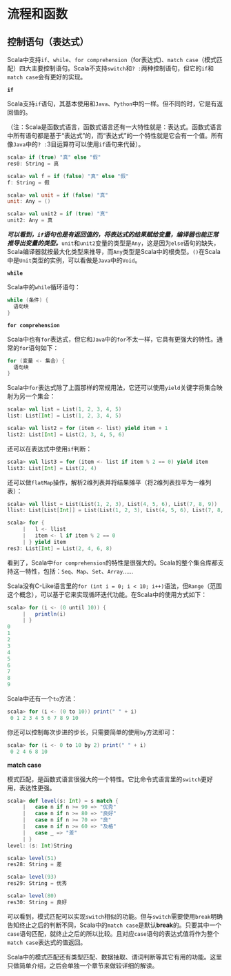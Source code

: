 # 流程和函数

## 控制语句（表达式）

Scala中支持`if`、`while`、`for comprehension`（for表达式)、`match case`（模式匹配）四大主要控制语句。Scala不支持`switch`和`? :`两种控制语句，但它的`if`和`match case`会有更好的实现。

**`if`**

Scala支持`if`语句，其基本使用和`Java`、`Python`中的一样。但不同的时，它是有返回值的。

（注：Scala是函数式语言，函数式语言还有一大特性就是：表达式。函数式语言中所有语句都是基于“表达式”的，而“表达式”的一个特性就是它会有一个值。所有像`Java`中的`? :`3目运算符可以使用`if`语句来代替）。

```scala
scala> if (true) "真" else "假"
res0: String = 真

scala> val f = if (false) "真" else "假"
f: String = 假

scala> val unit = if (false) "真"
unit: Any = ()

scala> val unit2 = if (true) "真" 
unit2: Any = 真
```

***可以看到，`if`语句也是有返回值的，将表达式的结果赋给变量，编译器也能正常推导出变量的类型。***`unit`和`unit2`变量的类型是`Any`，这是因为`else`语句的缺失，Scala编译器就按最大化类型来推导，而`Any`类型是Scala中的根类型。`()`在Scala中是`Unit`类型的实例，可以看做是`Java`中的`Void`。

**`while`**

Scala中的`while`循环语句：

```scala
while (条件) {
  语句块
}
```

**`for comprehension`**

Scala中也有`for`表达式，但它和`Java`中的`for`不太一样，它具有更强大的特性。通常的`for`语句如下：

```scala
for (变量 <- 集合) {
  语句块
}
```

Scala中`for`表达式除了上面那样的常规用法，它还可以使用`yield`关键字将集合映射为另一个集合：

```scala
scala> val list = List(1, 2, 3, 4, 5)
list: List[Int] = List(1, 2, 3, 4, 5)

scala> val list2 = for (item <- list) yield item + 1
list2: List[Int] = List(2, 3, 4, 5, 6)
```

还可以在表达式中使用`if`判断：

```scala
scala> val list3 = for (item <- list if item % 2 == 0) yield item
list3: List[Int] = List(2, 4)
```

还可以做`flatMap`操作，解析2维列表并将结果摊平（将2维列表拉平为一维列表）：

```scala
scala> val llist = List(List(1, 2, 3), List(4, 5, 6), List(7, 8, 9))
llist: List[List[Int]] = List(List(1, 2, 3), List(4, 5, 6), List(7, 8, 9))

scala> for {
     |   l <- llist
     |   item <- l if item % 2 == 0
     | } yield item
res3: List[Int] = List(2, 4, 6, 8)
```

看到了，Scala中`for comprehension`的特性是很强大的。Scala的整个集合库都支持这一特性，包括：`Seq`、`Map`、`Set`、`Array`……

Scala没有C-Like语言里的`for (int i = 0; i < 10; i++)`语法，但`Range`（范围这个概念），可以基于它来实现循环迭代功能。在Scala中的使用方式如下：

```scala
scala> for (i <- (0 until 10)) {
     |   println(i)
     | }
0
1
2
3
4
5
6
7
8
9
```

Scala中还有一个`to`方法：

```scala
scala> for (i <- (0 to 10)) print(" " + i)
 0 1 2 3 4 5 6 7 8 9 10
```

你还可以控制每次步进的步长，只需要简单的使用`by`方法即可：

```scala
scala> for (i <- 0 to 10 by 2) print(" " + i)
 0 2 4 6 8 10
```

**match case**

模式匹配，是函数式语言很强大的一个特性。它比命令式语言里的`switch`更好用，表达性更强。

```scala
scala> def level(s: Int) = s match {
     |   case n if n >= 90 => "优秀"
     |   case n if n >= 80 => "良好"
     |   case n if n >= 70 => "良"
     |   case n if n >= 60 => "及格"
     |   case _ => "差"
     | }
level: (s: Int)String

scala> level(51)
res28: String = 差

scala> level(93)
res29: String = 优秀

scala> level(80)
res30: String = 良好
```

可以看到，模式匹配可以实现`switch`相似的功能。但与`switch`需要使用`break`明确告知终止之后的判断不同，Scala中的`match case`是默认**break**的。只要其中一个`case`语句匹配，就终止之后的所以比较。且对应`case`语句的表达式值将作为整个`match case`表达式的值返回。

Scala中的模式匹配还有类型匹配、数据抽取、谓词判断等其它有用的功能。这里只做简单介绍，之后会单独一个章节来做较详细的解读。

